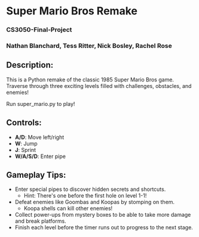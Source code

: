 # Super Mario Bros Remake
### CS3050-Final-Project
### Nathan Blanchard, Tess Ritter, Nick Bosley, Rachel Rose

## Description:
This is a Python remake of the classic 1985 Super Mario Bros game. Traverse through three exciting levels filled with challenges, obstacles, and enemies! 

Run super_mario.py to play!

## Controls:
- **A/D**: Move left/right
- **W**: Jump
- **J**: Sprint
- **W/A/S/D**: Enter pipe

## Gameplay Tips:
- Enter special pipes to discover hidden secrets and shortcuts.
  - Hint: There's one before the first hole on level 1-1!
- Defeat enemies like Goombas and Koopas by stomping on them.
  - Koopa shells can kill other enemies!
- Collect power-ups from mystery boxes to be able to take more damage and break platforms.
- Finish each level before the timer runs out to progress to the next stage.